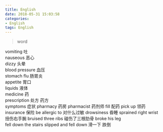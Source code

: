 ```yaml
---
title: English
date: 2018-05-31 15:03:58
categories:
- English
tags: English
---
```


> word
<!--more -->
vomiting  吐         
nauseous  恶心      
dizzy   头晕    
blood pressure   血压    
stomach flu 肠胃炎    
appetite   胃口     
liquids   液体   
medicine   药    
prescription  处方 药方     
symptoms  症状 
pharmacy  药房
pharmacist  药剂师
fill   配药
pick up  领药
insurance  保险
be allergic to  对什么过敏
drowsiness   昏睡
sprained  right wrist  扭伤右手腕
bruised three ribs   碰伤了三根肋骨
broke his leg  
fell down the stairs 
slipped and fell down  滑一下 跌倒

